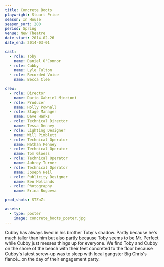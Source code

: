 ```yaml
---
title: Concrete Boots
playwright: Stuart Price
season: In House
season_sort: 200
period: Spring
venue: New Theatre
date_start: 2014-02-26
date_end: 2014-03-01

cast:
  - role: Toby
    name: Daniel O'Connor
  - role: Cubby
    name: Lyle Fulton
  - role: Recorded Voice
    name: Becca Clee

crew:
  - role: Director
    name: Dario Gabriel Mincioni
  - role: Producer
    name: Holly Pownall
  - role: Stage Manager
    name: Dave Hanks
  - role: Technical Director
    name: Tessa Denney
  - role: Lighting Designer
    name: Will Pimblett
  - role: Technical Operator
    name: Nathan Penney
  - role: Technical Operator
    name: Tom Gloess
  - role: Technical Operator
    name: Aubrey Turner
  - role: Technical Operator
    name: Joseph Heil
  - role: Publicity Designer
    name: Ben Hollands
  - role: Photography
    name: Erina Bogoeva

prod_shots: STZnZt

assets:
  - type: poster
    image: concrete_boots_poster.jpg
---
```


Cubby has always lived in his brother Toby's shadow. Partly because he's much taller than him but also partly because Toby seems to be Mr. Perfect while Cubby just messes things up for everyone. We find Toby and Cubby on the shore of the beach with their feet concreted to the floor because Cubby's latest screw-up was to sleep with local gangster Big Chris's fiancé...on the day of their engagement party.
